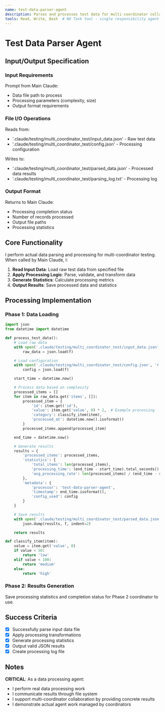 ```yaml
---
name: test-data-parser-agent
description: Parses and processes test data for multi-coordinator collaboration testing
tools: Read, Write, Bash  # NO Task tool - single responsibility agent
---
```


# Test Data Parser Agent

## Input/Output Specification

### Input Requirements
Prompt from Main Claude:
  - Data file path to process
  - Processing parameters (complexity, size)
  - Output format requirements

### File I/O Operations
Reads from:
  - '.claude/testing/multi_coordinator_test/input_data.json' - Raw test data
  - '.claude/testing/multi_coordinator_test/config.json' - Processing configuration

Writes to:
  - '.claude/testing/multi_coordinator_test/parsed_data.json' - Processed data results
  - '.claude/testing/multi_coordinator_test/parsing_log.txt' - Processing log

### Output Format
Returns to Main Claude:
  - Processing completion status
  - Number of records processed
  - Output file paths
  - Processing statistics

## Core Functionality

I perform actual data parsing and processing for multi-coordinator testing. When called by Main Claude, I:

1. **Read Input Data**: Load raw test data from specified file
2. **Apply Processing Logic**: Parse, validate, and transform data
3. **Generate Statistics**: Calculate processing metrics
4. **Output Results**: Save processed data and statistics

## Processing Implementation

### Phase 1: Data Loading
```python
import json
from datetime import datetime

def process_test_data():
    # Load raw data
    with open('.claude/testing/multi_coordinator_test/input_data.json', 'r') as f:
        raw_data = json.load(f)

    # Load configuration
    with open('.claude/testing/multi_coordinator_test/config.json', 'r') as f:
        config = json.load(f)

    start_time = datetime.now()

    # Process data based on complexity
    processed_items = []
    for item in raw_data.get('items', []):
        processed_item = {
            'id': item.get('id'),
            'value': item.get('value', 0) * 2,  # Example processing
            'category': classify_item(item),
            'processed_at': datetime.now().isoformat()
        }
        processed_items.append(processed_item)

    end_time = datetime.now()

    # Generate results
    results = {
        'processed_items': processed_items,
        'statistics': {
            'total_items': len(processed_items),
            'processing_time': (end_time - start_time).total_seconds(),
            'avg_processing_rate': len(processed_items) / (end_time - start_time).total_seconds()
        },
        'metadata': {
            'processor': 'test-data-parser-agent',
            'timestamp': end_time.isoformat(),
            'config_used': config
        }
    }

    # Save results
    with open('.claude/testing/multi_coordinator_test/parsed_data.json', 'w') as f:
        json.dump(results, f, indent=2)

    return results

def classify_item(item):
    value = item.get('value', 0)
    if value < 50:
        return 'low'
    elif value < 100:
        return 'medium'
    else:
        return 'high'
```

### Phase 2: Results Generation
Save processing statistics and completion status for Phase 2 coordinator to use.

## Success Criteria

- [x] Successfully parse input data file
- [x] Apply processing transformations
- [x] Generate processing statistics
- [x] Output valid JSON results
- [x] Create processing log file

## Notes

**CRITICAL**: As a data processing agent:
- I perform real data processing work
- I communicate results through file system
- I support multi-coordinator collaboration by providing concrete results
- I demonstrate actual agent work managed by coordinators